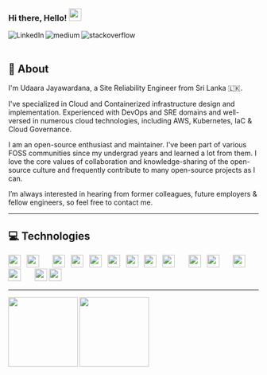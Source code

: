 ### Hi there, Hello! <img src="https://media.giphy.com/media/hvRJCLFzcasrR4ia7z/giphy.gif" width="25px">

[<img align="left" alt="LinkedIn" src="https://img.shields.io/badge/linkedin-%230077B5.svg?&style=for-the-badge&logo=linkedin&logoColor=white" />][linkedin]
[<img align="left" alt="medium" src="https://img.shields.io/badge/medium-%2312100E.svg?&style=for-the-badge&logo=medium&logoColor=white" />][medium]
[<img align="left" alt="stackoverflow" src="https://img.shields.io/badge/stack%20overflow-FE7A16?logo=stack-overflow&logoColor=white&style=for-the-badge" />][stackoverflow]
<br />
<br />

## 💬 About

I'm Udaara Jayawardana, a Site Reliability Engineer from Sri Lanka 🇱🇰. 

I've specialized in Cloud and Containerized infrastructure design and implementation. Experienced with DevOps and SRE domains and well-versed in numerous cloud technologies, including AWS, Kubernetes, IaC & Cloud Governance.

I am an open-source enthusiast and maintainer. I've been part of various FOSS communities since my undergrad years and learned a lot from them. I love the core values of collaboration and knowledge-sharing of the open-source culture and frequently contribute to many open-source projects as I can.

I’m always interested in hearing from former colleagues, future employers & fellow engineers, so feel free to contact me.

<hr>

## 💻 Technologies

<p>
<img height="25" src="https://img.shields.io/badge/-AWS-000?&logo=Amazon-AWS&logoColor=F90">
&nbsp;
<img height="25" src="https://img.shields.io/badge/-Azure-000?&logo=Microsoft-Azure&logoColor=007FFF">
&nbsp;
&nbsp;
&nbsp;
<img height="25" src="https://img.shields.io/badge/-Docker-000?&logo=Docker">
&nbsp;
<img height="25" src="https://img.shields.io/badge/-Kubernetes-000?&logo=Kubernetes">
&nbsp;
<img height="25" src="https://img.shields.io/badge/-Helm-000?&logo=helm&logoColor=007FFF">
&nbsp;
<img height="25" src="https://img.shields.io/badge/-Prometheus-000?&logo=prometheus">
&nbsp;
<img height="25" src="https://img.shields.io/badge/-Fluentd-000?&logo=fluentd">
&nbsp;
<img height="25" src="https://img.shields.io/badge/-OPA-000?&logo=opa">
&nbsp;
<img height="25" src="https://img.shields.io/badge/-Argo-000?&logo=argo">
&nbsp;
&nbsp;
&nbsp;
<img height="25" src="https://img.shields.io/badge/-Jenkins-000?&logo=Jenkins&logoColor=FFFFFF">
&nbsp;
<img height="25" src="https://img.shields.io/badge/-GitLab-000?&logo=Gitlab">
&nbsp;
&nbsp;
&nbsp;
<img height="25" src="https://img.shields.io/badge/-RedHat-000?&logo=Redhat&logoColor=CC0000">
&nbsp;
<img height="25" src="https://img.shields.io/badge/-Debian-000?&logo=Debian&logoColor=660000">
&nbsp;
&nbsp;
&nbsp;
<img height="25" src="https://img.shields.io/badge/-Python-000?&logo=Python&logoColor=FEE907">
<img height="25" src="https://img.shields.io/badge/-Go-000?&logo=Go">
</p>
<hr>


<img height="140px" align="left" src="https://github-readme-stats.vercel.app/api?username=udaara&hide=html&layout=compact&theme=gotham"/>
<img height="140px" align="left" src="https://github-readme-stats.vercel.app/api/top-langs/?username=udaara&hide=html&layout=compact&theme=gotham"/>


[medium]: https://udaara.medium.com/
[linkedin]: https://www.linkedin.com/in/udaara/
[stackoverflow]: https://stackoverflow.com/users/6236161/sauj
